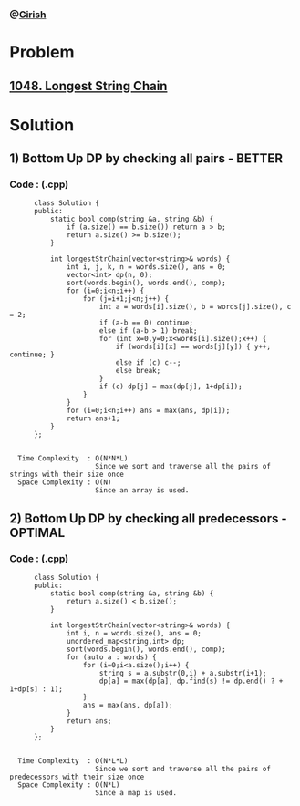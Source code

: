 ### @[Girish](https://www.linkedin.com/in/girish-sudhakar/)

# Problem

## [1048. Longest String Chain](https://leetcode.com/problems/longest-string-chain/)


# Solution 

## 1) Bottom Up DP by checking all pairs - BETTER

       
      
      
   ### Code : (.cpp)
    
          class Solution {
          public:
              static bool comp(string &a, string &b) { 
                  if (a.size() == b.size()) return a > b;
                  return a.size() >= b.size(); 
              }

              int longestStrChain(vector<string>& words) {
                  int i, j, k, n = words.size(), ans = 0;
                  vector<int> dp(n, 0);
                  sort(words.begin(), words.end(), comp);
                  for (i=0;i<n;i++) {
                      for (j=i+1;j<n;j++) {
                          int a = words[i].size(), b = words[j].size(), c = 2;
                          if (a-b == 0) continue;
                          else if (a-b > 1) break; 
                          for (int x=0,y=0;x<words[i].size();x++) {
                              if (words[i][x] == words[j][y]) { y++; continue; }
                              else if (c) c--;
                              else break;
                          }
                          if (c) dp[j] = max(dp[j], 1+dp[i]);
                      }
                  }
                  for (i=0;i<n;i++) ans = max(ans, dp[i]);
                  return ans+1;
              }
          };

 
      Time Complexity  : O(N*N*L) 
                         Since we sort and traverse all the pairs of strings with their size once
      Space Complexity : O(N)
                         Since an array is used.
                         
                         
                         
                         
## 2) Bottom Up DP by checking all predecessors - OPTIMAL

       
      
      
   ### Code : (.cpp)
    
          class Solution {
          public:
              static bool comp(string &a, string &b) { 
                  return a.size() < b.size(); 
              }

              int longestStrChain(vector<string>& words) {
                  int i, n = words.size(), ans = 0;
                  unordered_map<string,int> dp;
                  sort(words.begin(), words.end(), comp);
                  for (auto a : words) {
                      for (i=0;i<a.size();i++) {
                          string s = a.substr(0,i) + a.substr(i+1);
                          dp[a] = max(dp[a], dp.find(s) != dp.end() ? + 1+dp[s] : 1);
                      } 
                      ans = max(ans, dp[a]);
                  }
                  return ans;
              }
          };

 
      Time Complexity  : O(N*L*L) 
                         Since we sort and traverse all the pairs of predecessors with their size once
      Space Complexity : O(N*L)
                         Since a map is used.                     
